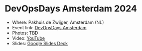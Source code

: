 # DevOpsDays Amsterdam 2024

- Where: Pakhuis de Zwijger, Amsterdam (NL)
- Event link: [DevOpsDays Amsterdam](https://devopsdays.org/events/2024-amsterdam/program)
- Photos: TBD
- Video: [YouTube](TBD)
- Slides: [Google Slides Deck](https://docs.google.com/presentation/d/1z0HffGYTlR2V6JmJ3ThLprIRV2F6_i0VYq7cYqVBKoI)
